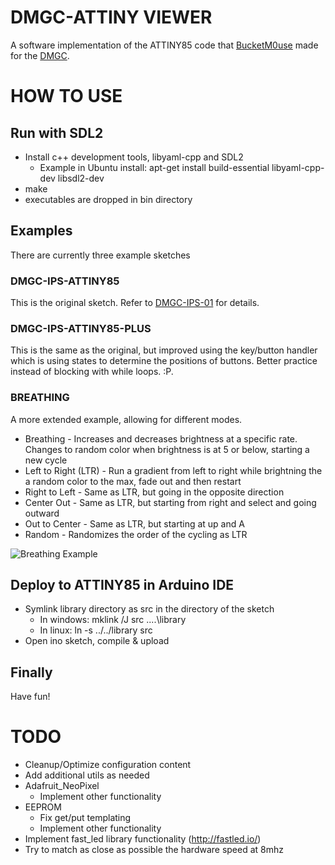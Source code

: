 # DMGC-ATTINY VIEWER

A software implementation of the ATTINY85 code that [BucketM0use](https://github.com/MouseBiteLabs/) made for the [DMGC](https://github.com/MouseBiteLabs/Game-Boy-DMG-Color).

# HOW TO USE

## Run with SDL2

- Install c++ development tools, libyaml-cpp and SDL2
  - Example in Ubuntu install: apt-get install build-essential libyaml-cpp-dev libsdl2-dev 
- make
- executables are dropped in bin directory

## Examples

There are currently three example sketches

### DMGC-IPS-ATTINY85

This is the original sketch. Refer to [DMGC-IPS-01](https://github.com/MouseBiteLabs/Game-Boy-DMG-Color/tree/main/DMGC-IPS-01#button-leds-and-attiny85) for details.

### DMGC-IPS-ATTINY85-PLUS

This is the same as the original, but improved using the key/button handler which is using states to determine the positions of buttons. Better practice instead of blocking with while loops. :P.

### BREATHING

A more extended example, allowing for different modes.
  - Breathing - Increases and decreases brightness at a specific rate. Changes to random color when brightness is at 5 or below, starting a new cycle
  - Left to Right (LTR) - Run a gradient from left to right while brightning the a random color to the max, fade out and then restart
  - Right to Left - Same as LTR, but going in the opposite direction
  - Center Out - Same as LTR, but starting from right and select and going outward
  - Out to Center - Same as LTR, but starting at up and A
  - Random - Randomizes the order of the cycling as LTR

![Breathing Example](https://i.imgur.com/EliZcfa.gif)

## Deploy to ATTINY85 in Arduino IDE

- Symlink library directory as src in the directory of the sketch
  - In windows: mklink /J src ..\..\library
  - In linux: ln -s ../../library src
- Open ino sketch, compile & upload

## Finally

Have fun!

# TODO

- Cleanup/Optimize configuration content
- Add additional utils as needed
- Adafruit_NeoPixel
  - Implement other functionality
- EEPROM
  - Fix get/put templating
  - Implement other functionality
- Implement fast_led library functionality (http://fastled.io/)
- Try to match as close as possible the hardware speed at 8mhz

